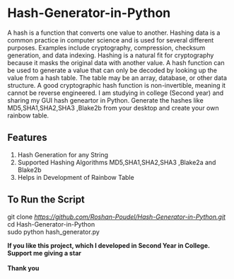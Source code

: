 # Hash-Generator-in-Python
A hash is a function that converts one value to another. Hashing data is a common practice in computer science and is used for several different purposes. Examples include cryptography, compression, checksum generation, and data indexing. Hashing is a natural fit for cryptography because it masks the original data with another value. A hash function can be used to generate a value that can only be decoded by looking up the value from a hash table. The table may be an array, database, or other data structure. A good cryptographic hash function is non-invertible, meaning it cannot be reverse engineered. I am studying in college (Second year) and sharing my GUI hash geneartor in Python. Generate the hashes like MD5,SHA1,SHA2,SHA3 ,Blake2b from your desktop and create your own rainbow table.

## Features
1. Hash Generation for any String
2. Supported Hashing Algorithms MD5,SHA1,SHA2,SHA3 ,Blake2a and Blake2b
3. Helps in Development of Rainbow Table

## To Run the Script
git clone *https://github.com/Roshan-Poudel/Hash-Generator-in-Python.git*  
cd Hash-Generator-in-Python  
sudo python hash_generator.py   

**If you like this project, which I developed in Second Year in College. Support me giving a star**  
</br>
**Thank you**
 
